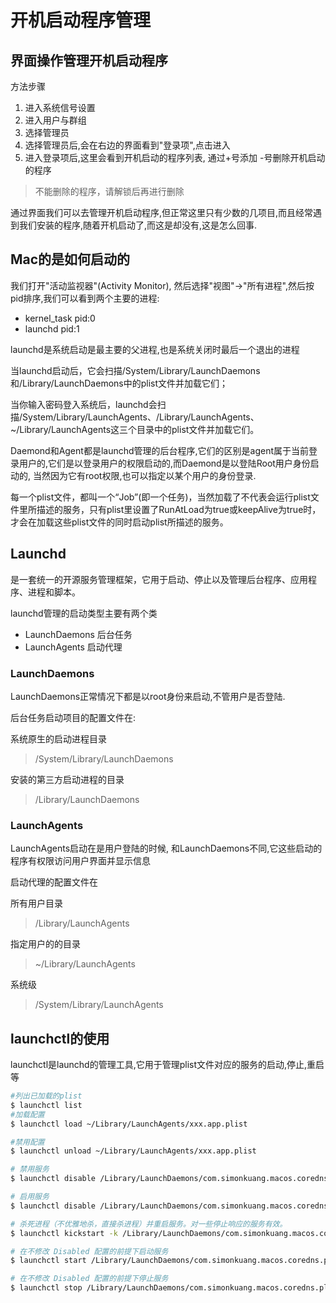 # 开机启动程序管理 

## 界面操作管理开机启动程序

方法步骤
1. 进入系统信号设置
2. 进入用户与群组
3. 选择管理员
4. 选择管理员后,会在右边的界面看到"登录项",点击进入
5. 进入登录项后,这里会看到开机启动的程序列表, 通过+号添加 -号删除开机启动的程序

> 不能删除的程序，请解锁后再进行删除


通过界面我们可以去管理开机启动程序,但正常这里只有少数的几项目,而且经常遇到我们安装的程序,随着开机启动了,而这是却没有,这是怎么回事.

## Mac的是如何启动的

我们打开"活动监视器"(Activity Monitor), 然后选择"视图"->"所有进程",然后按pid排序,我们可以看到两个主要的进程:
- kernel_task pid:0
- launchd pid:1

launchd是系统启动是最主要的父进程,也是系统关闭时最后一个退出的进程


当launchd启动后，它会扫描/System/Library/LaunchDaemons和/Library/LaunchDaemons中的plist文件并加载它们；

当你输入密码登入系统后，launchd会扫描/System/Library/LaunchAgents、/Library/LaunchAgents、~/Library/LaunchAgents这三个目录中的plist文件并加载它们。

Daemond和Agent都是launchd管理的后台程序,它们的区别是agent属于当前登录用户的,它们是以登录用户的权限启动的,而Daemond是以登陆Root用户身份启动的, 当然因为它有root权限,也可以指定以某个用户的身份登录.

每一个plist文件，都叫一个“Job”(即一个任务)，当然加载了不代表会运行plist文件里所描述的服务，只有plist里设置了RunAtLoad为true或keepAlive为true时，才会在加载这些plist文件的同时启动plist所描述的服务。


## Launchd


是一套统一的开源服务管理框架，它用于启动、停止以及管理后台程序、应用程序、进程和脚本。

launchd管理的启动类型主要有两个类
- LaunchDaemons 后台任务
- LaunchAgents 启动代理

### LaunchDaemons

LaunchDaemons正常情况下都是以root身份来启动,不管用户是否登陆.

后台任务启动项目的配置文件在:

系统原生的启动进程目录
> /System/Library/LaunchDaemons

安装的第三方启动进程的目录
> /Library/LaunchDaemons

### LaunchAgents
LaunchAgents启动在是用户登陆的时候, 和LaunchDaemons不同,它这些启动的程序有权限访问用户界面并显示信息


启动代理的配置文件在
  
所有用户目录
> /Library/LaunchAgents

指定用户的的目录
> ~/Library/LaunchAgents

系统级
> /System/Library/LaunchAgents


## launchctl的使用

launchctl是launchd的管理工具,它用于管理plist文件对应的服务的启动,停止,重启等

```sh
#列出已加载的plist
$ launchctl list 
#加载配置
$ launchctl load ~/Library/LaunchAgents/xxx.app.plist 

#禁用配置
$ launchctl unload ~/Library/LaunchAgents/xxx.app.plist 

# 禁用服务
$ launchctl disable /Library/LaunchDaemons/com.simonkuang.macos.coredns.plist

# 启用服务
$ launchctl disable /Library/LaunchDaemons/com.simonkuang.macos.coredns.plist

# 杀死进程（不优雅地杀，直接杀进程）并重启服务。对一些停止响应的服务有效。
$ launchctl kickstart -k /Library/LaunchDaemons/com.simonkuang.macos.coredns.plist

# 在不修改 Disabled 配置的前提下启动服务
$ launchctl start /Library/LaunchDaemons/com.simonkuang.macos.coredns.plist

# 在不修改 Disabled 配置的前提下停止服务
$ launchctl stop /Library/LaunchDaemons/com.simonkuang.macos.coredns.plist
```
